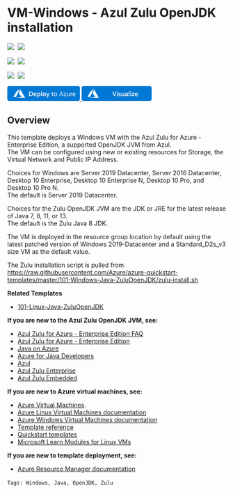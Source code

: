 # VM-Windows - Azul Zulu OpenJDK installation

<IMG SRC="https://azurequickstartsservice.blob.core.windows.net/badges/101-Windows-Java-ZuluOpenJDK/PublicLastTestDate.svg" />&nbsp;
<IMG SRC="https://azurequickstartsservice.blob.core.windows.net/badges/101-Windows-Java-ZuluOpenJDK/PublicDeployment.svg" />&nbsp;

<IMG SRC="https://azurequickstartsservice.blob.core.windows.net/badges/101-Windows-Java-ZuluOpenJDK/FairfaxLastTestDate.svg" />&nbsp;
<IMG SRC="https://azurequickstartsservice.blob.core.windows.net/badges/101-Windows-Java-ZuluOpenJDK/FairfaxDeployment.svg" />&nbsp;

<IMG SRC="https://azurequickstartsservice.blob.core.windows.net/badges/101-Windows-Java-ZuluOpenJDK/BestPracticeResult.svg" />&nbsp;
<IMG SRC="https://azurequickstartsservice.blob.core.windows.net/badges/101-Windows-Java-ZuluOpenJDK/CredScanResult.svg" />&nbsp;

<a href="https://portal.azure.com/#create/Microsoft.Template/uri/https%3A%2F%2Fraw.githubusercontent.com%2FAzure%2Fazure-quickstart-templates%2Fmaster%2F101-Windows-Java-ZuluOpenJDK%2Fazuredeploy.json" target="_blank">
    <img src="https://raw.githubusercontent.com/Azure/azure-quickstart-templates/master/1-CONTRIBUTION-GUIDE/images/deploytoazure.png"/>
</a>
<a href="http://armviz.io/#/?load=https%3A%2F%2Fraw.githubusercontent.com%2FAzure%2Fazure-quickstart-templates%2Fmaster%2F101-Windows-Java-ZuluOpenJDK%2Fazuredeploy.json" target="_blank">
    <img src="https://raw.githubusercontent.com/Azure/azure-quickstart-templates/master/1-CONTRIBUTION-GUIDE/images/visualizebutton.png"/>
</a>

## Overview

This template deploys a Windows VM with the Azul Zulu for Azure - Enterprise Edition, a supported OpenJDK JVM from Azul.<br/>
The VM can be configured using new or existing resources for Storage, the Virtual Network and Public IP Address.<br/>

Choices for Windows are Server 2019 Datacenter, Server 2016 Datacenter, Desktop 10 Enterprise, Desktop 10 Enterprise N, Desktop 10 Pro, and Desktop 10 Pro N.<br/>
The default is Server 2019 Datacenter.

Choices for the Zulu OpenJDK JVM are the JDK or JRE for the latest release of Java 7, 8, 11, or 13.<br/>
The default is the Zulu Java 8 JDK.

The VM is deployed in the resource group location by default using the latest patched version of Windows 2019-Datacenter and a Standard_D2s_v3 size VM as the default value.

The Zulu installation script is pulled from https://raw.githubusercontent.com/Azure/azure-quickstart-templates/master/101-Windows-Java-ZuluOpenJDK/zulu-install.sh

**Related Templates**
- [101-Linux-Java-ZuluOpenJDK](https://github.com/Azure/azure-quickstart-templates/tree/master/101-Linux-Java-ZuluOpenJDK)

**If you are new to the Azul Zulu OpenJDK JVM, see:**

- [Azul Zulu for Azure - Enterprise Edition FAQ](https://assets.azul.com/files/Zulu-for-Azure-FAQ.pdf)
- [Azul Zulu for Azure - Enterprise Edition](https://www.azul.com/downloads/azure-only/zulu/)
- [Java on Azure](https://azure.microsoft.com/en-us/develop/java/)
- [Azure for Java Developers](https://docs.microsoft.com/en-us/java/azure/?view=azure-java-stable)
- [Azul](https://www.azul.com/)
- [Azul Zulu Enterprise](https://www.azul.com/products/zulu-enterprise/)
- [Azul Zulu Embedded](https://www.azul.com/products/zulu-embedded/)

**If you are new to Azure virtual machines, see:**

- [Azure Virtual Machines](https://azure.microsoft.com/services/virtual-machines/).
- [Azure Linux Virtual Machines documentation](https://docs.microsoft.com/azure/virtual-machines/linux/)
- [Azure Windows Virtual Machines documentation](https://docs.microsoft.com/azure/virtual-machines/windows/)
- [Template reference](https://docs.microsoft.com/azure/templates/microsoft.compute/allversions)
- [Quickstart templates](https://azure.microsoft.com/resources/templates/?resourceType=Microsoft.Compute&pageNumber=1&sort=Popular)
- [Microsoft Learn Modules for Linux VMs](https://docs.microsoft.com/learn/browse/?term=linux%20Virtual%20Machine)

**If you are new to template deployment, see:**

- [Azure Resource Manager documentation](https://docs.microsoft.com/azure/azure-resource-manager/)

`Tags: Windows, Java, OpenJDK, Zulu`  
